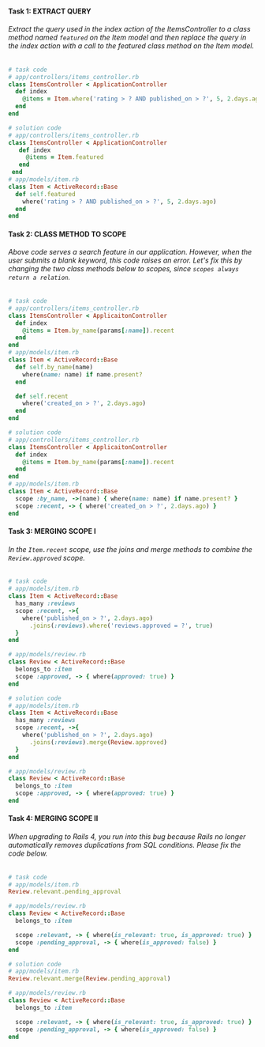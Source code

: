#### Task 1: EXTRACT QUERY
###### Extract the query used in the index action of the ItemsController to a class method named `featured` on the Item model and then replace the query in the index action with a call to the featured class method on the Item model.

```ruby
# task code
# app/controllers/items_controller.rb
class ItemsController < ApplicationController
  def index
    @items = Item.where('rating > ? AND published_on > ?', 5, 2.days.ago)
  end
end

# solution code
# app/controllers/items_controller.rb
class ItemsController < ApplicationController
   def index
     @items = Item.featured
   end
 end
# app/models/item.rb
class Item < ActiveRecord::Base
  def self.featured
    where('rating > ? AND published_on > ?', 5, 2.days.ago)
  end
end
```

#### Task 2: CLASS METHOD TO SCOPE
###### Above code serves a search feature in our application. However, when the user submits a blank keyword, this code raises an error. Let's fix this by changing the two class methods below to scopes, since `scopes always return a relation`.

```ruby
# task code
# app/controllers/items_controller.rb
class ItemsController < ApplicaitonController
  def index
    @items = Item.by_name(params[:name]).recent
  end
end
# app/models/item.rb
class Item < ActiveRecord::Base
  def self.by_name(name)
    where(name: name) if name.present?
  end

  def self.recent
    where('created_on > ?', 2.days.ago)
  end
end

# solution code
# app/controllers/items_controller.rb
class ItemsController < ApplicaitonController
  def index
    @items = Item.by_name(params[:name]).recent
  end
end
# app/models/item.rb
class Item < ActiveRecord::Base
  scope :by_name, ->(name) { where(name: name) if name.present? }
  scope :recent, -> { where('created_on > ?', 2.days.ago) }
end
```

#### Task 3: MERGING SCOPE I
###### In the `Item.recent` scope, use the joins and merge methods to combine the `Review.approved` scope.

```ruby
# task code
# app/models/item.rb
class Item < ActiveRecord::Base
  has_many :reviews
  scope :recent, ->{
    where('published_on > ?', 2.days.ago)
      .joins(:reviews).where('reviews.approved = ?', true)
  }
end

# app/models/review.rb
class Review < ActiveRecord::Base
  belongs_to :item
  scope :approved, -> { where(approved: true) }
end

# solution code
# app/models/item.rb
class Item < ActiveRecord::Base
  has_many :reviews
  scope :recent, ->{
    where('published_on > ?', 2.days.ago)
      .joins(:reviews).merge(Review.approved)
  }
end

# app/models/review.rb
class Review < ActiveRecord::Base
  belongs_to :item
  scope :approved, -> { where(approved: true) }
end
```

#### Task 4: MERGING SCOPE II
###### When upgrading to Rails 4, you run into this bug because Rails no longer automatically removes duplications from SQL conditions. Please fix the code below.

```ruby
# task code
# app/models/item.rb
Review.relevant.pending_approval

# app/models/review.rb
class Review < ActiveRecord::Base
  belongs_to :item

  scope :relevant, -> { where(is_relevant: true, is_approved: true) }
  scope :pending_approval, -> { where(is_approved: false) }
end

# solution code
# app/models/item.rb
Review.relevant.merge(Review.pending_approval)

# app/models/review.rb
class Review < ActiveRecord::Base
  belongs_to :item

  scope :relevant, -> { where(is_relevant: true, is_approved: true) }
  scope :pending_approval, -> { where(is_approved: false) }
end
```
